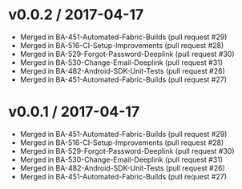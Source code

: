 
v0.0.2 / 2017-04-17
===================

  * Merged in BA-451-Automated-Fabric-Builds (pull request #29)
  * Merged in BA-516-CI-Setup-Improvements (pull request #28)
  * Merged in BA-529-Forgot-Password-Deeplink (pull request #30)
  * Merged in BA-530-Change-Email-Deeplink (pull request #31)
  * Merged in BA-482-Android-SDK-Unit-Tests (pull request #26)
  * Merged in BA-451-Automated-Fabric-Builds (pull request #27)

v0.0.1 / 2017-04-17
===================

  * Merged in BA-451-Automated-Fabric-Builds (pull request #29)
  * Merged in BA-516-CI-Setup-Improvements (pull request #28)
  * Merged in BA-529-Forgot-Password-Deeplink (pull request #30)
  * Merged in BA-530-Change-Email-Deeplink (pull request #31)
  * Merged in BA-482-Android-SDK-Unit-Tests (pull request #26)
  * Merged in BA-451-Automated-Fabric-Builds (pull request #27)
